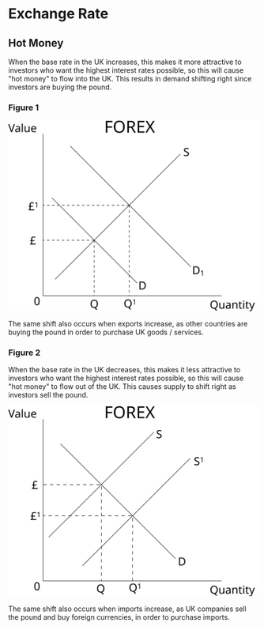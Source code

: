 # Exchange Rate #

## Hot Money ##
When the base rate in the UK increases, this makes it more attractive to investors who
want the highest interest rates possible, so this will cause "hot money" to flow into the
UK. This results in demand shifting right since investors are buying the pound.

### Figure 1 ###
![forex_demand_shift_right.svg](diagrams/forex_demand_shift_right.svg#mono-black)

The same shift also occurs when exports increase, as other countries are buying the pound
in order to purchase UK goods / services.

### Figure 2 ###

When the base rate in the UK decreases, this makes it less attractive to investors who
want the highest interest rates possible, so this will cause "hot money" to flow out
of the UK. This causes supply to shift right as investors sell the pound.

![forex_supply_shift_right.svg](diagrams/forex_supply_shift_right.svg#mono-black)

The same shift also occurs when imports increase, as UK companies sell the pound and
buy foreign currencies, in order to purchase imports.